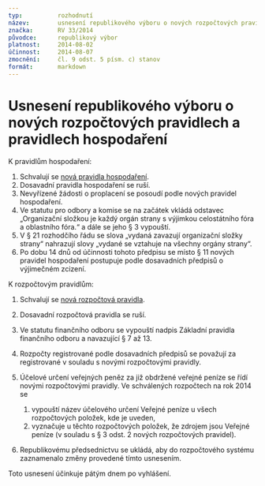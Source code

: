 ```yaml
---
typ:          rozhodnutí
název:        usnesení republikového výboru o nových rozpočtových pravidlech a pravidlech hospodaření
značka:       RV 33/2014
původce:      republikový výbor
platnost:     2014-08-02
účinnost:     2014-08-07
zmocnění:     čl. 9 odst. 5 písm. c) stanov
formát:       markdown
---
```


# Usnesení republikového výboru o nových rozpočtových pravidlech a pravidlech hospodaření

K pravidlům hospodaření:

1. Schvalují se [nová pravidla hospodaření][prah].
2. Dosavadní pravidla hospodaření se ruší.
3. Nevyřízené žádosti o proplacení se posoudí podle nových pravidel hospodaření.
4. Ve statutu pro odbory a komise se na začátek vkládá odstavec „Organizační složkou je každý orgán strany s výjimkou celostátního fóra a oblastního fóra.“ a dále se jeho § 3 vypouští.
5. V § 21 rozhodčího řádu se slova „vydaná zavazují organizační složky strany“ nahrazují slovy „vydané se vztahuje na všechny orgány strany“.
6. Po dobu 14 dnů od účinnosti tohoto předpisu se místo § 11 nových pravidel hospodaření postupuje podle dosavadních předpisů o výjimečném zcizení.

[prah]: /predpisy/prah/2014-08-02.html

K rozpočtovým pravidlům:

1. Schvalují se [nová rozpočtová pravidla][ropr].
2. Dosavadní rozpočtová pravidla se ruší.
3. Ve statutu finančního odboru se vypouští nadpis Základní pravidla finančního odboru a navazující § 7 až 13.
4. Rozpočty registrované podle dosavadních předpisů se považují za registrované v souladu s novými rozpočtovými pravidly.
5. Účelové určení veřejných peněz za již obdržené veřejné peníze se řídí novými rozpočtovými pravidly. Ve schválených rozpočtech na rok 2014 se
   1. vypouští název účelového určení Veřejné peníze u všech rozpočtových položek, kde je uveden,
   2. vyznačuje u těchto rozpočtových položek, že zdrojem jsou Veřejné peníze (v souladu s § 3 odst. 2 nových rozpočtových pravidel).

6. Republikovému předsednictvu se ukládá, aby do rozpočtového systému zaznamenalo změny provedené tímto usnesením.

[ropr]: /predpisy/ropr/2014-08-02.html

Toto usnesení účinkuje pátým dnem po vyhlášení.
